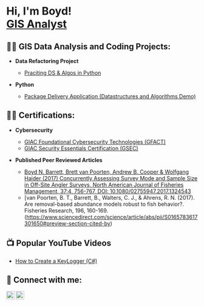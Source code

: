 <h1>Hi, I'm Boyd! <br/><a href="https://www.linkedin.com/in/boyd-barrett">GIS Analyst</a>
<h2>👨‍💻 GIS Data Analysis and Coding Projects:</h2>

- <b>Data Refactoring Project</b>
  - [Praciting DS & Algos in Python](https://github.com/Boyd-N-Barrett/DataRefactoringLab/tree/main)

- <b>Python</b>
  - [Package Delivery Application (Datastructures and Algorithms Demo)](https://)

<h2>👨‍💻 Certifications:</h2>

- <b>Cybersecurity</b>
  - [GIAC Foundational Cybersecurity Technologies (GFACT)](https://www.credly.com/badges/474bfc8c-0641-43ec-9080-3ff8f8c9a1f3)
  - [GIAC Security Essentials Certification (GSEC)](https://www.credly.com/badges/4a27992b-6134-461d-be38-4ae54627928b)
 
- <b>Published Peer Reviewed Articles</b>
  - [Boyd N. Barrett, Brett van Poorten, Andrew B. Cooper & Wolfgang Haider (2017) Concurrently Assessing Survey Mode and Sample Size in Off-Site Angler Surveys, North American Journal of Fisheries Management, 37:4, 756-767, DOI: 10.1080/02755947.2017.1324543](https://www.tandfonline.com/doi/abs/10.1080/02755947.2017.1324543)
  - [van Poorten, B. T., Barrett, B., Walters, C. J., & Ahrens, R. N. (2017). Are removal-based abundance models robust to fish behavior?. Fisheries Research, 196, 160-169.(https://www.sciencedirect.com/science/article/abs/pii/S0165783617301650#preview-section-cited-by)

<h2>📺 Popular YouTube Videos</h2>

- [How to Create a KeyLogger (C#)](https://)

<h2> 🤳 Connect with me:</h2>

[<img align="left" alt="JoshMadakor | YouTube" width="22px" src="https://cdn.jsdelivr.net/npm/simple-icons@v3/icons/youtube.svg" />][youtube]
[<img align="left" alt="JoshMadakor | LinkedIn" width="22px" src="https://cdn.jsdelivr.net/npm/simple-icons@v3/icons/linkedin.svg" />][linkedin]

[youtube]: https://www.youtube.com/@boydbarrett5819
[linkedin]: https://www.linkedin.com/in/boyd-barrett

<!--
**joshmadakor1/joshmadakor1** is a ✨ _special_ ✨ repository because its `README.md` (this file) appears on your GitHub profile.

Here are some ideas to get you started:

- 🔭 I’m currently working on ...
- 🌱 I’m currently learning ...
- 👯 I’m looking to collaborate on ...
- 🤔 I’m looking for help with ...
- 💬 Ask me about ...
- 📫 How to reach me: ...
- 😄 Pronouns: ...
- ⚡ Fun fact: ...
-->

